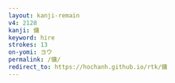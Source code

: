 ```yaml
---
layout: kanji-remain
v4: 2128
kanji: 傭
keyword: hire
strokes: 13
on-yomi: ヨウ
permalink: /傭/
redirect_to: https://hochanh.github.io/rtk/傭
---
```






